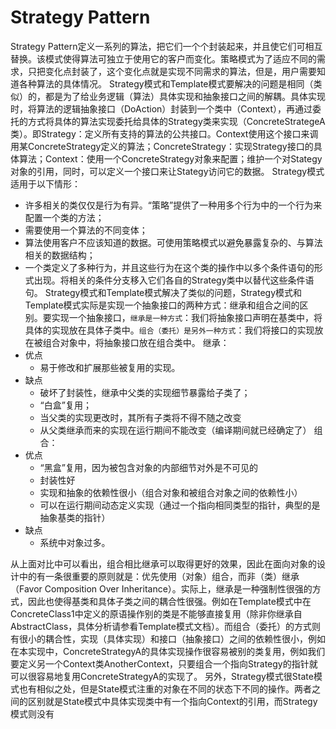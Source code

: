 # Strategy Pattern
Strategy Pattern定义一系列的算法，把它们一个个封装起来，并且使它们可相互替换。该模式使得算法可独立于使用它的客户而变化。策略模式为了适应不同的需求，只把变化点封装了，这个变化点就是实现不同需求的算法，但是，用户需要知道各种算法的具体情况。
Strategy模式和Template模式要解决的问题是相同（类似）的，都是为了给业务逻辑（算法）具体实现和抽象接口之间的解耦。具体实现时，将算法的逻辑抽象接口（DoAction）封装到一个类中（Context），再通过委托的方式将具体的算法实现委托给具体的Strategy类来实现（ConcreteStrategeA
类）。即Strategy：定义所有支持的算法的公共接口。Context使用这个接口来调用某ConcreteStrategy定义的算法；ConcreteStrategy：实现Strategy接口的具体算法；Context：使用一个ConcreteStrategy对象来配置；维护一个对Stategy对象的引用，同时，可以定义一个接口来让Stategy访问它的数据。
Strategy模式适用于以下情形：
- 许多相关的类仅仅是行为有异。“策略”提供了一种用多个行为中的一个行为来配置一个类的方法；
- 需要使用一个算法的不同变体；
- 算法使用客户不应该知道的数据。可使用策略模式以避免暴露复杂的、与算法相关的数据结构；
- 一个类定义了多种行为，并且这些行为在这个类的操作中以多个条件语句的形式出现。将相关的条件分支移入它们各自的Strategy类中以替代这些条件语句。
Strategy模式和Template模式解决了类似的问题，Strategy模式和Template模式实际是实现一个抽象接口的两种方式：继承和组合之间的区别。要实现一个抽象接口，`继承是一种方式`：我们将抽象接口声明在基类中，将具体的实现放在具体子类中。`组合（委托）是另外一种方式`：我们将接口的实现放在被组合对象中，将抽象接口放在组合类中。
继承：
- 优点
  - 易于修改和扩展那些被复用的实现。
- 缺点
  - 破坏了封装性，继承中父类的实现细节暴露给子类了；
  - “白盒”复用；
  - 当父类的实现更改时，其所有子类将不得不随之改变
  - 从父类继承而来的实现在运行期间不能改变（编译期间就已经确定了）
组合：
- 优点
  - “黑盒”复用，因为被包含对象的内部细节对外是不可见的
  - 封装性好
  - 实现和抽象的依赖性很小（组合对象和被组合对象之间的依赖性小）
  - 可以在运行期间动态定义实现（通过一个指向相同类型的指针，典型的是抽象基类的指针）
- 缺点
  - 系统中对象过多。

从上面对比中可以看出，组合相比继承可以取得更好的效果，因此在面向对象的设计中的有一条很重要的原则就是：优先使用（对象）组合，而非（类）继承（Favor Composition Over Inheritance）。实际上，继承是一种强制性很强的方式，因此也使得基类和具体子类之间的耦合性很强。例如在Template模式中在ConcreteClass1中定义的原语操作别的类是不能够直接复用（除非你继承自AbstractClass，具体分析请参看Template模式文档）。而组合（委托）的方式则有很小的耦合性，实现（具体实现）和接口（抽象接口）之间的依赖性很小，例如在本实现中，ConcreteStrategyA的具体实现操作很容易被别的类复用，例如我们要定义另一个Context类AnotherContext，只要组合一个指向Strategy的指针就可以很容易地复用ConcreteStrategyA的实现了。
另外，Strategy模式很State模式也有相似之处，但是State模式注重的对象在不同的状态下不同的操作。两者之间的区别就是State模式中具体实现类中有一个指向Context的引用，而Strategy模式则没有
